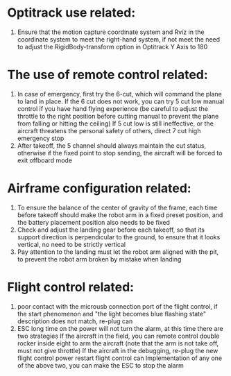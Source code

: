 # Optitrack use related:
1. Ensure that the motion capture coordinate system and Rviz in the coordinate system to meet the right-hand system, if not meet the need to adjust the RigidBody-transform option in Optitrack Y Axis to 180

# The use of remote control related: 
1. In case of emergency, first try the 6-cut, which will command the plane to land in place.
  If the 6 cut does not work, you can try 5 cut low manual control if you have hand flying experience (be careful to adjust the throttle to the right position before cutting manual to prevent the plane from falling or hitting the ceiling)
  If 5 cut low is still ineffective, or the aircraft threatens the personal safety of others, direct 7 cut high emergency stop
2. After takeoff, the 5 channel should always maintain the cut status, otherwise if the fixed point to stop sending, the aircraft will be forced to exit offboard mode

# Airframe configuration related:
1. To ensure the balance of the center of gravity of the frame, each time before takeoff should make the robot arm in a fixed preset position, and the battery placement position also needs to be fixed
2. Check and adjust the landing gear before each takeoff, so that its support direction is perpendicular to the ground, to ensure that it looks vertical, no need to be strictly vertical
3. Pay attention to the landing must let the robot arm aligned with the pit, to prevent the robot arm broken by mistake when landing

# Flight control related:
1. poor contact with the microusb connection port of the flight control, if the start phenomenon and "the light becomes blue flashing state" description does not match, re-plug can
2. ESC long time on the power will not turn the alarm, at this time there are two strategies
  If the aircraft in the field, you can remote control double rocker inside eight to arm the aircraft (note that the arm is not take off, must not give throttle)
  If the aircraft in the debugging, re-plug the new flight control power restart flight control can
  Implementation of any one of the above two, you can make the ESC to stop the alarm

